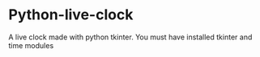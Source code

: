 # Python-live-clock
A live clock made with python tkinter.
You must have installed tkinter and time modules
